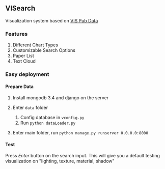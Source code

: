 ## VISearch
Visualization system based on [VIS Pub Data](http://www.vispubdata.org/site/vispubdata/)

### Features
1. Different Chart Types
1. Customizable Search Options
1. Paper List
1. Text Cloud

### Easy deployment
#### Prepare Data
1. Install mongodb 3.4 and django on the server
1. Enter `data` folder
    1. Config database in `vconfig.py`
    1. Run `python dataLoader.py`

1. Enter main folder, run `python manage.py runserver 0.0.0.0:8000`

#### Test
Press *Enter* button on the search input. This will give you a default testing visualization on "lighting, texture, material, shadow"
